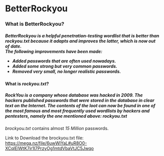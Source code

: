 # 
<h1> BetterRockyou </h1>     

<h3> What is BetterRockyou? </h3>    

<h5> BetterRockyou is a helpful <i>penetration-testing wordlist</i> that is better than <em> rockyou.txt </em> because it adapts and improves the latter, which is now out of date.</br>   
  The following improvements have been made: 
  
  - Added passwords that are often used nowadays.
  - Added some strong but very common passwords.  
  - Removed very small, no longer realistic passwords. </h5>   
 
   
  <h4> What is <i>rockyou.txt</i>? </h4>  
  
 <h5> RockYou is a company whose database was hacked in 2009. The hackers published passwords that were stored in the database in clear text on the Internet. The contents of the loot can now be found in one of the most famous and most frequently used wordlists by hackers and pentesters, namely the one mentioned above: <em> rockyou.txt </em> </h5> 
 
 <em> brockyou.txt </em> contains almost <em>15 Million</em> passwords. 
 </br>

Link to Download the brockyou.txt file: https://mega.nz/file/6uwWlYaL#uR8O0-XCqlEIWtK7ir1I7PrzyOg1mtdVbaVtJC5Jwqo


